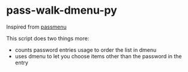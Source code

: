 # pass-walk-dmenu-py
Inspired from [passmenu](https://git.zx2c4.com/password-store/tree/contrib/dmenu)

This script does two things more:
* counts password entries usage to order the list in dmenu
* uses dmenu to let you choose items other than the password in the entry
